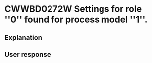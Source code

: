 # CWWBD0272W Settings for role ''0'' found for process model ''1''.

## Explanation

## User response
